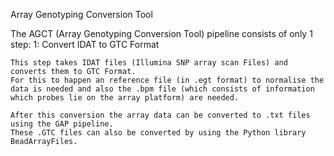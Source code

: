  Array Genotyping Conversion Tool

The AGCT (Array Genotyping Conversion Tool) pipeline consists of only 1 step:
1: Convert IDAT to GTC Format
```
This step takes IDAT files (Illumina SNP array scan Files) and converts them to GTC Format.
For this to happen an reference file (in .egt format) to normalise the data is needed and also the .bpm file (which consists of information which probes lie on the array platform) are needed.

After this conversion the array data can be converted to .txt files using the GAP pipeline.
These .GTC files can also be converted by using the Python library BeadArrayFiles.